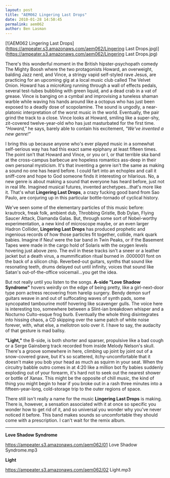 ```yaml
---
layout: post
title: "AEM062 Lingering Last Drops"
date: 2010-01-28 14:50:45
permalink: aem062
author: Ben Lasman
---
```

[![AEM062 Lingering Last Drops](https://ampeater.s3.amazonaws.com/aem062/Lingering Last Drops.jpg)](https://ampeater.s3.amazonaws.com/aem062/Lingering Last Drops.jpg)

There's this wonderful moment in the British hipster-psychopath comedy The Mighty Boosh where the two protagonists Howard, an overweight, balding Jazz nerd, and Vince, a stringy vapid self-styled rave Jesus, are practicing for an upcoming gig at a local music club called The Velvet Onion. Howard has a microKorg running through a wall of effects pedals, several test-tubes bubbling with green liquid, and a dead crab in a vat of grease. Vince is banging on a cymbal and improvising a tuneless shaman warble while waving his hands around like a octopus who has just been exposed to a deadly dose of scopolamine. The sound is ungodly, a near-platonic interpretation of the worst music in the world. Eventually, the pair grind the track to a close. Vince looks at Howard, smiling like a super-shy, zit-covered twelve-year-old who has just masturbated for the first time. _"Howard,"_ he says, barely able to contain his excitement, _"We've invented a new genre!"_

<!-- more -->

I bring this up because anyone who's ever played music in a somewhat self-serious way has had this exact same epiphany at least fifteen times. The point isn't that Howard and Vince, or you or I, or that terrible ska band at the cross-campus barbecue are hopeless romantics ass-deep in their own personal mysticism. It's that inventing a genre isn't the same as making a sound no one has heard before. I could fart into an echoplex and call it sniff-core and hope to God someone finds it interesting or hilarious. No, a new genre is about making a sound that everyone has heard before, just not in real life. Imagined musical futures, invented archetypes...that's more like it. That's what **Lingering Last Drops**, a crazy fucking good band from Sao Paulo, are conjuring up in this particular bottle-tornado of cyclical history.

We've seen some of the elementary particles of this music before: krautrock, freak folk, ambient dub, Throbbing Gristle, Bob Dylan, Flying Saucer Attack, Diamanda Galas. But, through some sort of Nobel-worthy experimentation, a new kind of microscope maybe, or an even larger Hadron Collider, **Lingering Last Drops** has produced prophetic and ingenious records of how those particles fit together, collide, mark quark babies. Imagine if Neu! were the bar band in Twin Peaks, or if the Basement Tapes were made in the cargo hold of Solaris with the oxygen levels hovering just above zero. The evil in these tracks isn't a sneer or a leather jacket but a death virus, a mummification ritual burned in .0000001 font on the back of a silicon chip. Reverbed-out guitars, synths that sound like resonating teeth, drums delayed out until infinity, voices that sound like Satan's out-of-the-office voicemail...you get the idea.

But not really until you listen to the songs. **A-side "Love Shadow Syndrome"** hovers weirdly on the edge of being pretty, like a girl-next-door type porn actress recovering from harelip surgery. Bendy demon surf guitars weave in and out of suffocating waves of synth pads, some syncopated tambourine motif hovering like scavenger gulls. The voice here is interesting too, somewhere between a Slint-ian breakdown whisper and a Nocturno Culto-esque frog burb. Eventually the whole thing disintegrates into hissing chaos, a CD skipping over the same patch of white noise forever, with, what else, a mellotron solo over it. I have to say, the audacity of that gesture is mad ballsy.

**"Light,"** the B-side, is both shorter and sparser, propulsive like a bad cough or a Serge Gainsberg track recorded from inside Melody Nelson's skull. There's a groove somewhere in here, climbing up joint by joint out of a snow-covered grave, but it's so scattered, itchy-uncomfortable that it doesn't make you bob your head as much as squirm in your seat. When the circuitry babble outro comes in at 4:20 like a million bot fly babies suddenly exploding out of your forearm, it's hard not to seek out the nearest shower or bottle of Xanax. This might be the opposite of chill music, the kind of thing you might begin to hear if you broke out in a rash three minutes into a fifteen-year-long, cold-storage trip to the outer regions of space.

There still isn't really a name for the music **Lingering Last Drops** is making. There is, however, a sensation associated with it at once so specific you wonder how to get rid of it, and so universal you wonder why you've never noticed it before. This band makes sounds so uncomfortable they should come with a prescription. I can't wait for the remix album.

---

**Love Shadow Syndrome**

https://ampeater.s3.amazonaws.com/aem062/01 Love Shadow Syndrome.mp3

**Light**

https://ampeater.s3.amazonaws.com/aem062/02 Light.mp3

